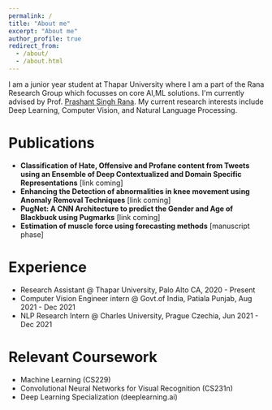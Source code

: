 ```yaml
---
permalink: /
title: "About me"
excerpt: "About me"
author_profile: true
redirect_from: 
  - /about/
  - /about.html
---
```


I am a junior year student at Thapar University where I am a part of the Rana Research Group which focusses on core AI,ML solutions. I'm currently advised by Prof. [Prashant Singh Rana](https://www.psrana.com/). My current research interests include Deep Learning, Computer Vision, and Natural Language Processing.


Publications
=====
- **Classification of Hate, Offensive and Profane content from Tweets using an Ensemble of Deep Contextualized and Domain Specific Representations** [link coming]
- **Enhancing the Detection of abnormalities in knee movement using Anomaly Removal Techniques** [link coming]
- **PugNet: A CNN Architecture to predict the Gender and Age of Blackbuck using Pugmarks** [link coming]
- **Estimation of muscle force using forecasting methods** [manuscript phase]

Experience
======
- Research Assistant @ Thapar University, Palo Alto CA, 2020 - Present
- Computer Vision Engineer intern @ Govt.of India, Patiala Punjab, Aug 2021 - Dec 2021
- NLP Research Intern @ Charles University, Prague Czechia, Jun 2021 - Dec 2021

Relevant Coursework
=====
- Machine Learning (CS229)
- Convolutional Neural Networks for Visual Recognition (CS231n)
- Deep Learning Specialization (deeplearning.ai)
